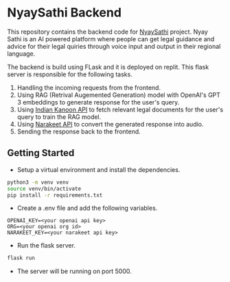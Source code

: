 # NyaySathi Backend

This repository contains the backend code for [NyaySathi](https://github.com/tiluckdave/nyaysathi) project. Nyay Sathi is an AI powered platform where people can get legal guidance and advice for their legal quiries through voice input and output in their regional language.

The backend is build using FLask and it is deployed on replit. This flask server is responsible for the following tasks.

1. Handling the incoming requests from the frontend.
2. Using RAG (Retrival Augemented Generation) model with OpenAI's GPT 3 embeddings to generate response for the user's query.
3. Using [Indian Kanoon API](https://www.indiankanoon.org/api/) to fetch relevant legal documents for the user's query to train the RAG model.
4. Using [Narakeet API](https://www.narakeet.com/) to convert the generated response into audio.
5. Sending the response back to the frontend.

## Getting Started

- Setup a virtual environment and install the dependencies.

```bash
python3 -m venv venv
source venv/bin/activate
pip install -r requirements.txt
```

- Create a .env file and add the following variables.

```env
OPENAI_KEY=<your openai api key>
ORG=<your openai org id>
NARAKEET_KEY=<your narakeet api key>
```

- Run the flask server.

```bash
flask run
```

- The server will be running on port 5000.

